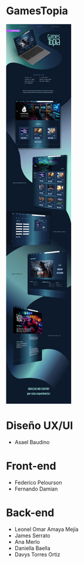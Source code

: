 
# GamesTopia
![](https://github.com/No-Country/C16-54-T-java/blob/main/figmaGamestopia.jpg)


 # Diseño UX/UI
 
- Asael Baudino
  
 # Front-end

- Federico Pelourson
- Fernando Damian
  
 # Back-end
 
- Leonel Omar Amaya Mejía
- James Serrato
- Ana Merlo
- Daniella Baella
- Davys Torres Ortiz

